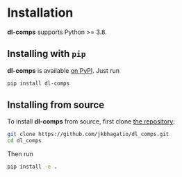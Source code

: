 Installation
============

**dl-comps** supports Python >= 3.8.

## Installing with `pip`

**dl-comps** is available [on PyPI](https://pypi.org/project/dl-comps/). Just run

```bash
pip install dl-comps
```

## Installing from source

To install **dl-comps** from source, first clone [the repository](https://github.com/jkbhagatio/dl_comps):

```bash
git clone https://github.com/jkbhagatio/dl_comps.git
cd dl_comps
```

Then run

```bash
pip install -e .
```
